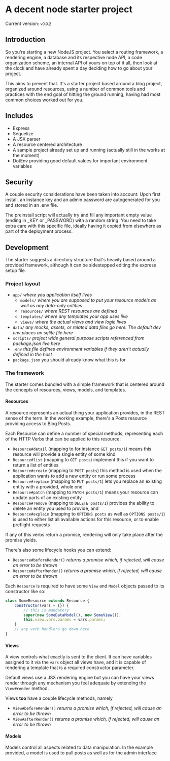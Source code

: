 # A decent node starter project

Current version: <small>v0.0.2</small>

## Introduction

So you're starting a new NodeJS project. You select a routing framework, a
rendering engine, a database and its respective node API, a code organization
scheme, an internal API of yours on top of it all, then look at the clock and
have already spent a day deciding how to go about your project.

This aims to prevent that. It's a starter project based around a blog project,
organized around resources, using a number of common tools and practices with
the end goal of hitting the ground running, having had most common choices
worked out for you.

## Includes

- Express
- Sequelize
- A JSX parser
- A resource centered architecture
- A sample project already set up and running (actually still in the works at
  the moment)
- DotEnv providing good default values for important environment variables

## Security

A couple security considerations have been taken into account: Upon first
install, an instance key and an admin password are autogenerated for you and
stored in an .env file.

The preinstall script will actually try and fill any important empty value
(ending in \_KEY or \_PASSWORD) with a random string. You need to take extra
care with this specific file, ideally having it copied from elsewhere as part of
the deployment process.

## Development

The starter suggests a directory structure that's heavily based around a
provided framework, although it can be sidestepped editing the express setup
file.

### Project layout

- `app/` _where you application itself lives_
  - `models/` _where you are supposed to put your resource models as well as any
    data-only entities_
  - `resources/` _where REST resources are defined_
  - `templates/` _where any templates your app uses live_
  - `views/` _where the actual views and view logic lives_
- `data/` _any mocks, assets, or related data files go here. The default dev env
  places an sqlite file here_
- `scripts/` _project wide general purpose scripts referenced from package.json
  live here_
- `.env` _this file defines environment variables if they aren't actually
  defined in the host_
- `package.json` you should already know what this is for

### The framework

The starter comes bundled with a simple framework that is centered around the
concepts of resources, views, models, and templates.

#### Resources

A resource represents an actual thing your application provides, in the REST
sense of the term. In the working example, there's a Posts resource providing
access to Blog Posts.

Each Resource can define a number of special methods, representing each of the
HTTP Verbs that can be applied to this resource:

- `Resource#detail` (mapping to for instance `GET posts/1`) means this resource
  will provide a single entity of some kind
- `Resource#list` (mapping to `GET posts`) implement this if you want to return
  a list of entities
- `Resource#create` (mapping to `POST posts`) this method is used when the
  application wants to add a new entity or run some process
- `Resource#replace` (mapping to `PUT posts/1`) lets you replace an existing
  entity with a provided, whole one
- `Resource#patch` (mapping to `PATCH posts/1`) means your resource can update
  parts of an existing entity
- `Resource#remove` (mapping to `DELETE posts/1`) provides the ability to delete
  an entity you used to provide, and
- `Resource#explain` (mapping to `OPTIONS posts` as well as `OPTIONS posts/1`)
  is used to either list all available actions for this resource, or to enable
  preflight requests

If any of this verbs return a promise, rendering will only take place after the
promise yields.

There's also some lifecycle hooks you can extend:

- `Resource#beforeRender()` _returns a promise which, if rejected, will cause an
  error to be thrown_
- `Resource#afterRender()` _returns a promise which, if rejected, will cause an
  error to be thrown_

Each `Resource` is required to have some `View` and `Model` objects passed to
its constructor like so:

```js
class SomeResource extends Resource {
	constructor(vars = {}) {
		// this is mandatory
		super(new SomeDataModel(), new SomeView());
		this.view.vars.params = vars.params;
	}
	// any verb handlers go down here
}
```

#### Views

A view controls what exactly is sent to the client. It can have variables
assigned to it via the `vars` object all views have, and it is capable of
rendering a template that is a required constructor parameter.

Default views use a JSX rendering engine but you can have your views render
through any mechanism you feel adequate by extending the `View#render` method.

Views **too** have a couple lifecycle methods, namely

- `View#beforeRender()` _returns a promise which, if rejected, will cause an
  error to be thrown_
- `View#afterRender()` _returns a promise which, if rejected, will cause an
  error to be thrown_

#### Models

Models control all aspects related to data manipulation. In the example
provided, a model is used to pull posts as well as for the admin interface
